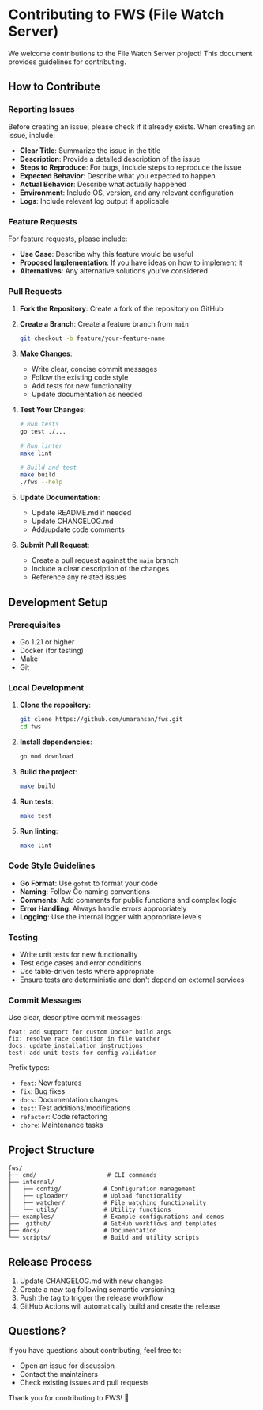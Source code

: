 # Contributing to FWS (File Watch Server)

We welcome contributions to the File Watch Server project! This document provides guidelines for contributing.

## How to Contribute

### Reporting Issues

Before creating an issue, please check if it already exists. When creating an issue, include:

- **Clear Title**: Summarize the issue in the title
- **Description**: Provide a detailed description of the issue
- **Steps to Reproduce**: For bugs, include steps to reproduce the issue
- **Expected Behavior**: Describe what you expected to happen
- **Actual Behavior**: Describe what actually happened
- **Environment**: Include OS, version, and any relevant configuration
- **Logs**: Include relevant log output if applicable

### Feature Requests

For feature requests, please include:

- **Use Case**: Describe why this feature would be useful
- **Proposed Implementation**: If you have ideas on how to implement it
- **Alternatives**: Any alternative solutions you've considered

### Pull Requests

1. **Fork the Repository**: Create a fork of the repository on GitHub

2. **Create a Branch**: Create a feature branch from `main`

   ```bash
   git checkout -b feature/your-feature-name
   ```

3. **Make Changes**:

   - Write clear, concise commit messages
   - Follow the existing code style
   - Add tests for new functionality
   - Update documentation as needed

4. **Test Your Changes**:

   ```bash
   # Run tests
   go test ./...

   # Run linter
   make lint

   # Build and test
   make build
   ./fws --help
   ```

5. **Update Documentation**:

   - Update README.md if needed
   - Update CHANGELOG.md
   - Add/update code comments

6. **Submit Pull Request**:
   - Create a pull request against the `main` branch
   - Include a clear description of the changes
   - Reference any related issues

## Development Setup

### Prerequisites

- Go 1.21 or higher
- Docker (for testing)
- Make
- Git

### Local Development

1. **Clone the repository**:

   ```bash
   git clone https://github.com/umarahsan/fws.git
   cd fws
   ```

2. **Install dependencies**:

   ```bash
   go mod download
   ```

3. **Build the project**:

   ```bash
   make build
   ```

4. **Run tests**:

   ```bash
   make test
   ```

5. **Run linting**:
   ```bash
   make lint
   ```

### Code Style Guidelines

- **Go Format**: Use `gofmt` to format your code
- **Naming**: Follow Go naming conventions
- **Comments**: Add comments for public functions and complex logic
- **Error Handling**: Always handle errors appropriately
- **Logging**: Use the internal logger with appropriate levels

### Testing

- Write unit tests for new functionality
- Test edge cases and error conditions
- Use table-driven tests where appropriate
- Ensure tests are deterministic and don't depend on external services

### Commit Messages

Use clear, descriptive commit messages:

```
feat: add support for custom Docker build args
fix: resolve race condition in file watcher
docs: update installation instructions
test: add unit tests for config validation
```

Prefix types:

- `feat`: New features
- `fix`: Bug fixes
- `docs`: Documentation changes
- `test`: Test additions/modifications
- `refactor`: Code refactoring
- `chore`: Maintenance tasks

## Project Structure

```
fws/
├── cmd/                    # CLI commands
├── internal/
│   ├── config/            # Configuration management
│   ├── uploader/          # Upload functionality
│   ├── watcher/           # File watching functionality
│   └── utils/             # Utility functions
├── examples/              # Example configurations and demos
├── .github/               # GitHub workflows and templates
├── docs/                  # Documentation
└── scripts/               # Build and utility scripts
```

## Release Process

1. Update CHANGELOG.md with new changes
2. Create a new tag following semantic versioning
3. Push the tag to trigger the release workflow
4. GitHub Actions will automatically build and create the release

## Questions?

If you have questions about contributing, feel free to:

- Open an issue for discussion
- Contact the maintainers
- Check existing issues and pull requests

Thank you for contributing to FWS! 🚀
